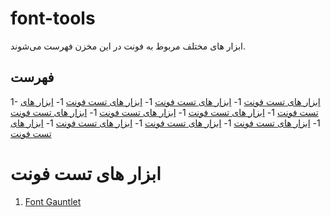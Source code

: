 # font-tools
ابزار های مختلف مربوط به فونت در این مخزن فهرست می‌شوند.

## فهرست
1- [ابزار های تست فونت](#ابزار-های-تست-فونت)
1- [ابزار های تست فونت](#ابزار-های-تست-فونت)
1- [ابزار های تست فونت](#ابزار-های-تست-فونت)
1- [ابزار های تست فونت](#ابزار-های-تست-فونت)
1- [ابزار های تست فونت](#ابزار-های-تست-فونت)
1- [ابزار های تست فونت](#ابزار-های-تست-فونت)
1- [ابزار های تست فونت](#ابزار-های-تست-فونت)
1- [ابزار های تست فونت](#ابزار-های-تست-فونت)
1- [ابزار های تست فونت](#ابزار-های-تست-فونت)
1- [ابزار های تست فونت](#ابزار-های-تست-فونت)
1- [ابزار های تست فونت](#ابزار-های-تست-فونت)

# ابزار های تست فونت
1. [Font Gauntlet](https://fontgauntlet.com/)
